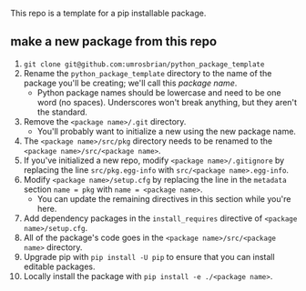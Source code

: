 This repo is a template for a pip installable package.

## make a new package from this repo

1. `git clone git@github.com:umrosbrian/python_package_template`
2. Rename the `python_package_template` directory to the name of the package you'll be creating; we'll call this *package name*.
    - Python package names should be lowercase and need to be one word (no spaces).  Underscores won't break anything, but they aren't the standard.
3. Remove the `<package name>/.git` directory.
    - You'll probably want to initialize a new using the new package name.
4. The `<package name>/src/pkg` directory needs to be renamed to the `<package name>/src/<package name>`.
5. If you've initialized a new repo, modify `<package name>/.gitignore` by replacing the line `src/pkg.egg-info` with `src/<package name>.egg-info`.
6. Modify `<package name>/setup.cfg` by replacing the line in the `metadata` section `name = pkg` with `name = <package name>`.
    - You can update the remaining directives in this section while you're here.
7. Add dependency packages in the `install_requires` directive of `<package name>/setup.cfg`.
8. All of the package's code goes in the `<package name>/src/<package name>` directory.
9. Upgrade pip with `pip install -U pip` to ensure that you can install editable packages.
10. Locally install the package with `pip install -e ./<package name>`.
